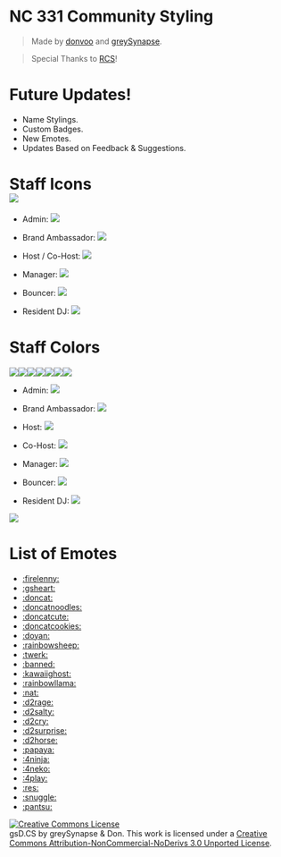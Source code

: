 <h1>NC 331 Community Styling</h1>
<blockquote><p>Made by <a href="https://github.com/donvoo" target="_blank">donvoo</a> and <a href="https://github.com/greySynapse" target="_blank">greySynapse</a>.</p></blockquote>
<blockquote><p>Special Thanks to <a href="https://rcs.radiant.dj/" target="_blank">RCS</a>!</p></blockquote>

<h1>Future Updates!</h1>
<ul>
  <li>Name Stylings.</li>
  <li>Custom Badges.</li>
  <li>New Emotes.</li>
  <li>Updates Based on Feedback & Suggestions.</li>
</ul>

<h1>Staff Icons<br><img src="http://i.imgur.com/faP69xE.png"/></h1>
<ul>
  <li><p>Admin: <img src="http://i.imgur.com/jAhVtVF.png"/></p></li>
  <li><p>Brand Ambassador: <img src="http://i.imgur.com/HWucg1I.png"/></p></li>
  <li><p>Host / Co-Host: <img src="http://i.imgur.com/JOlqRg9.png"/></p></li>
  <li><p>Manager: <img src="http://i.imgur.com/bebMb8k.png"/></p></li>
  <li><p>Bouncer: <img src="http://i.imgur.com/jA7CGAX.png"/></p></li>
  <li><p>Resident DJ: <img src="http://i.imgur.com/EBEFOAY.png"/></p></li>
</ul>

<h1>Staff Colors</h1>
<img src="http://i.imgur.com/XrIJvg3.png"/><img src="http://i.imgur.com/UlX7es1.png"/><img src="http://i.imgur.com/9CU0o62.png"/><img src="http://i.imgur.com/wZEGPBX.png"/><img src="http://i.imgur.com/QecUhbq.png"/><img src="http://i.imgur.com/ma038OE.png"/><img src="http://i.imgur.com/CF6TOBE.png"/>
<ul>
  <li><p>Admin: <img src="http://i.imgur.com/XrIJvg3.png"/></p></li>
  <li><p>Brand Ambassador: <img src="http://i.imgur.com/UlX7es1.png"/></p></li>
  <li><p>Host: <img src="http://i.imgur.com/9CU0o62.png"/></p></li>
  <li><p>Co-Host: <img src="http://i.imgur.com/wZEGPBX.png"/></p></li>
  <li><p>Manager: <img src="http://i.imgur.com/QecUhbq.png"/></p></li>
  <li><p>Bouncer: <img src="http://i.imgur.com/ma038OE.png"/></p></li>
  <li><p>Resident DJ: <img src="http://i.imgur.com/CF6TOBE.png"/></p></li>
</ul>
<img src="http://i.imgur.com/3kIJE0N.png"/>

<h1>List of Emotes</h1>
<ul>
  <li><a href="http://i.imgur.com/jleilmo.gif" target="_blank">:firelenny:</a></li>
  <li><a href="http://i.imgur.com/JMcr6ag.png" target="_blank">:gsheart:</a></li>
  <li><a href="http://orig09.deviantart.net/443e/f/2015/168/2/7/pusheen_icon_2_by_captaingam-d8xqk8y.gif" target="_blank">:doncat:</a></li>
  <li><a href="http://fc07.deviantart.net/fs71/f/2014/359/e/5/pusheen_eating_ramen_by_pikuniku-d8b5irh.gif" target="_blank">:doncatnoodles:</a></li>
  <li><a href="http://static.planetminecraft.com/files/avatar/1754804_4.gif" target="_blank">:doncatcute:</a></li>
  <li><a href="http://orig02.deviantart.net/956e/f/2014/201/6/9/_free_avatar__chef_pusheen_by_jericam-d7rhjnt.gif" target="_blank">:doncatcookies:</a></li>
  <li><a href="http://i.imgur.com/iyMbKlX.gif" target="_blank">:doyan:</a></li>
  <li><a href="http://fc09.deviantart.net/fs71/f/2015/035/1/b/rainbow_sheep_by_addmedia-d8gpqbw.gif" target="_blank">:rainbowsheep:</a></li>
  <li><a href="http://i.imgur.com/kF7m9Ab.gif" target="_blank">:twerk:</a></li>
  <li><a href="http://i.imgur.com/EOuLASw.gif" target="_blank">:banned:</a></li>
  <li><a href="http://i.imgur.com/TC6h5uy.gif" target="_blank">:kawaiighost:</a></li>
  <li><a href="http://i.imgur.com/2xQpOh6.gif" target="_blank">:rainbowllama:</a></li>
  <li><a href="http://i.imgur.com/ZbRznPp.gif" target="_blank">:nat:</a></li>
  <li><a href="http://hydra-media.cursecdn.com/dota2.gamepedia.com/e/e4/Emoticon_rage.gif?version=6887e870be370c1439ea8cf58e0d0a3a" target="_blank">:d2rage:</a></li>
  <li><a href="http://hydra-media.cursecdn.com/dota2.gamepedia.com/7/7a/Emoticon_salty.gif?version=0c2f6756952b7c29ed0adc0d17b4c5a2" target="_blank">:d2salty:</a></li>
  <li><a href="http://hydra-media.cursecdn.com/dota2.gamepedia.com/5/5b/Emoticon_tears.gif?version=c8678e5807a8c8ff6dadf38c9f8338f5" target="_blank">:d2cry:</a></li>
  <li><a href="http://hydra-media.cursecdn.com/dota2.gamepedia.com/d/d9/Emoticon_surprise.gif?version=395640aa022368f92485cd252722128b" target="_blank">:d2surprise:</a></li>
  <li><a href="http://hydra-media.cursecdn.com/dota2.gamepedia.com/f/f7/Emoticon_horse.gif?version=81e77e5a46b5b6388ccb017682af6664" target="_blank">:d2horse:</a></li>
  <li><a href="http://i.imgur.com/CygrZK8.png" target="_blank">:papaya:</a></li>
  <li><a href="http://i.imgur.com/GGtRmcy.gif" target="_blank">:4ninja:</a></li>
  <li><a href="http://i.imgur.com/2NSEZr3.gif" target="_blank">:4neko:</a></li>
  <li><a href="http://i.imgur.com/8qIYB9k.gif" target="_blank">:4play:</a></li>
  <li><a href="http://i.imgur.com/RTAafmV.jpg" target="_blank">:res:</a></li>
  <li><a href="http://i.imgur.com/u9wayzx.png" target="_blank">:snuggle:</a></li>
  <li><a href="http://i.imgur.com/pFbtK5l.png" target="_blank">:pantsu:</a></li>
</ul>

<a rel="license" href="http://creativecommons.org/licenses/by-nc-nd/3.0/"><img alt="Creative Commons License" style="border-width:0" src="https://i.creativecommons.org/l/by-nc-nd/3.0/88x31.png" /></a><br /> <span xmlns:dct="http://purl.org/dc/terms/" property="dct:title">gsD.CS</span> by <span xmlns:cc="http://creativecommons.org/ns#" property="cc:attributionName"> greySynapse & Don.</span> This work is licensed under a <a rel="license" href="http://creativecommons.org/licenses/by-nc-nd/3.0/">Creative Commons Attribution-NonCommercial-NoDerivs 3.0 Unported License</a>.
